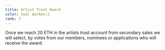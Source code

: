 ```yaml
---
title: Artist Trust Award
color: teal darken-2
rank: 7
---
```


Once we reach 20 ETH in the artists trust account from secondary sales we will select, by votes from our members, nominees or applications who will receive the award.
